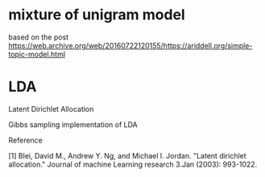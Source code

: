 # mixture of unigram model
based on the post https://web.archive.org/web/20160722120155/https://ariddell.org/simple-topic-model.html

# LDA
Latent Dirichlet Allocation

Gibbs sampling implementation of LDA

Reference

[1] Blei, David M., Andrew Y. Ng, and Michael I. Jordan. "Latent dirichlet allocation." Journal of machine Learning research 3.Jan (2003): 993-1022.

